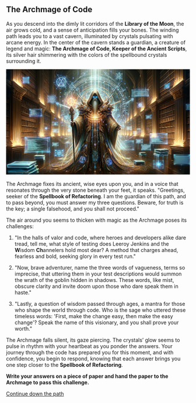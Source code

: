 ## The Archmage of Code

As you descend into the dimly lit corridors of the **Library of the Moon**, the air grows cold, and a sense of
anticipation fills your bones. The winding path leads you to a vast cavern, illuminated by crystals pulsating with
arcane energy. In the center of the cavern stands a guardian, a creature of legend and magic: **The Archmage of Code,
Keeper of the Ancient Scripts**, its silver hair shimmering with the colors of the spellbound crystals surrounding it.

![Archmage](images/archmage.png)

The Archmage fixes its ancient, wise eyes upon you, and in a voice that resonates through the very stone beneath your
feet, it speaks. "Greetings, seeker of the **Spellbook of Refactoring**. I am the guardian of this path, and to pass
beyond, you must answer my three questions. Beware, for truth is the key; a single falsehood, and you shall not
proceed."

The air around you seems to thicken with magic as the Archmage poses its challenges:

1. "In the halls of valor and code, where heroes and developers alike dare tread, tell me, what style of testing does
   Leeroy Jenkins and the **W**isdom **Ch**annelers hold most dear? A method that charges ahead, fearless and bold,
   seeking glory in every test run."

2. "Now, brave adventurer, name the three words of vagueness, terms so imprecise, that uttering them in your test
   descriptions would summon the wrath of the goblin hidden in shadows. These words, like mist, obscure clarity and
   invite doom upon those who dare speak them in haste."

3. "Lastly, a question of wisdom passed through ages, a mantra for those who shape the world through code. Who is the
   sage who uttered these timeless words: 'First, make the change easy, then make the easy change'? Speak the name of
   this visionary, and you shall prove your worth."

The Archmage falls silent, its gaze piercing. The crystals’ glow seems to pulse in rhythm with your heartbeat as you
ponder the answers. Your journey through the code has prepared you for this moment, and with confidence, you begin to
respond, knowing that each answer brings you one step closer to the **Spellbook of Refactoring**.

**Write your answers on a piece of paper and hand the paper to the Archmage to pass this challenge.**

[Continue down the path](03-arcanis.md)